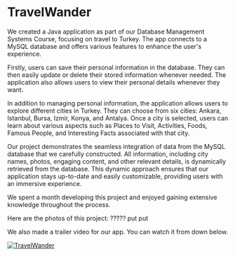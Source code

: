 # TravelWander

We created a Java application as part of our Database Management Systems Course, focusing on travel to Turkey. The app connects to a MySQL database and offers various features to enhance the user's experience.

Firstly, users can save their personal information in the database. They can then easily update or delete their stored information whenever needed. The application also allows users to view their personal details whenever they want.

In addition to managing personal information, the application allows users to explore different cities in Turkey. They can choose from six cities: Ankara, Istanbul, Bursa, Izmir, Konya, and Antalya. Once a city is selected, users can learn about various aspects such as Places to Visit, Activities, Foods, Famous People, and Interesting Facts associated with that city.

Our project demonstrates the seamless integration of data from the MySQL database that we carefully constructed. All information, including city names, photos, engaging content, and other relevant details, is dynamically retrieved from the database. This dynamic approach ensures that our application stays up-to-date and easily customizable, providing users with an immersive experience.

We spent a month developing this project and enjoyed gaining extensive knowledge throughout the process.

Here are the photos of this project:
????? put put

We also made a trailer video for our app. You can watch it from down below.

[![TravelWander](https://snipboard.io/olGXbR.jpg)](https://www.youtube.com/watch?v=_SCdW6YVOs4)




